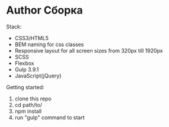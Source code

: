 # Author Сборка

Stack:

 - CSS3/HTML5
 - BEM naming for css classes
 - Responsive layout for all screen sizes from 320px till 1920px
 - SCSS
 - Flexbox
 - Gulp 3.9.1
 - JavaScript(jQuery)
 
Getting started:

1. clone this repo
2. cd path/to/
3. npm install
4. run "gulp" command to start 
